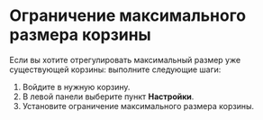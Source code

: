 # Ограничение максимального размера корзины

Если вы хотите отрегулировать максимальный размер уже существующей корзины: выполните следующие шаги:

1. Войдите в нужную корзину.
2. В левой панели выберите пункт **Настройки**.
3. Установите ограничение максимального размера корзины.